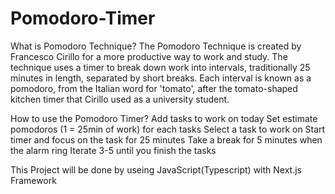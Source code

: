 # Pomodoro-Timer
What is Pomodoro Technique?
The Pomodoro Technique is created by Francesco Cirillo for a more productive way to work and study. The technique uses a timer to break down work into intervals, traditionally 25 minutes in length, separated by short breaks. Each interval is known as a pomodoro, from the Italian word for 'tomato', after the tomato-shaped kitchen timer that Cirillo used as a university student. 

How to use the Pomodoro Timer?
Add tasks to work on today
Set estimate pomodoros (1 = 25min of work) for each tasks
Select a task to work on
Start timer and focus on the task for 25 minutes
Take a break for 5 minutes when the alarm ring
Iterate 3-5 until you finish the tasks

This Project will be done by useing JavaScript(Typescript) with Next.js Framework
